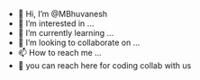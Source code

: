 - 👋 Hi, I’m @MBhuvanesh
- 👀 I’m interested in ...
- 🌱 I’m currently learning ...
- 💞️ I’m looking to collaborate on ...
- 📫 How to reach me ...
- 🤍 you can reach here for coding collab with us

<!---
MBhuvanesh/MBhuvanesh is a ✨ special ✨ repository because its `README.md` (this file) appears on your GitHub profile.
You can click the Preview link to take a look at your changes.
--->
